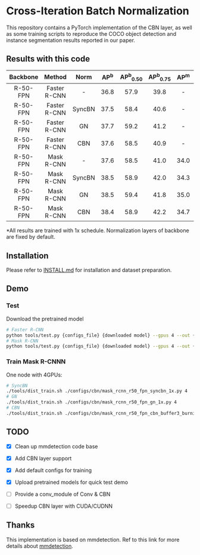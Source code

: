 # Cross-Iteration Batch Normalization
This repository contains a PyTorch implementation of the CBN layer, as well as some training scripts to reproduce the COCO object detection and instance segmentation results reported in our paper.


## Results with this code

| Backbone      | Method       | Norm | AP<sup>b</sup> | AP<sup>b</sup><sub>0.50</sub> | AP<sup>b</sup><sub>0.75</sub> | AP<sup>m</sup> | AP<sup>m</sup><sub>0.50</sub> | AP<sup>m</sup><sub>0.75</sub> | Download |
|:-------------:|:------------:|:----:|:----:|:----:|:----:|:----:|:----:|:----:|:----:|
| R-50-FPN | Faster R-CNN | -      | 36.8 | 57.9 | 39.8 | - | - | - | [model](https://drive.google.com/file/d/1BVAFDjJXLDdDX6F0WscvFbnCXY37uZUp/view?usp=sharing) |
| R-50-FPN | Faster R-CNN | SyncBN | 37.5 | 58.4 | 40.6 | - | - | - | [model](https://drive.google.com/file/d/1I0EdPYUUUJfCNb_HMc_EJqD4WsZAeXK1/view?usp=sharing) |
| R-50-FPN | Faster R-CNN | GN     | 37.7 | 59.2 | 41.2 | - | - | - | [model](https://drive.google.com/file/d/1SnGdTSFN0cY6zYiYxdKCZXCronFLJZhp/view?usp=sharing) |
| R-50-FPN | Faster R-CNN | CBN    | 37.6 | 58.5 | 40.9 | - | - | - | [model](https://drive.google.com/file/d/17tIX0hZVPisJpMpsHRlT86ik8DrIV4XG/view?usp=sharing) |
| R-50-FPN | Mask R-CNN | -      | 37.6 | 58.5 | 41.0 | 34.0 | 55.2 | 36.2 | [model](https://drive.google.com/file/d/1YyjL4nLnRvc0VnEN6741av6pjoCYz3va/view?usp=sharing) |
| R-50-FPN | Mask R-CNN | SyncBN | 38.5 | 58.9 | 42.0 | 34.3 | 55.7 | 36.7 | [model](https://drive.google.com/file/d/1w5fzfpItoXGgE8CkuY_hniPhlDpa4I17/view?usp=sharing) |
| R-50-FPN | Mask R-CNN | GN     | 38.5 | 59.4 | 41.8 | 35.0 | 56.4 | 37.3 | [model](https://drive.google.com/file/d/1BTrHh-4Xohhs3JuZaTYbJzegJ4SV01qx/view?usp=sharing) |
| R-50-FPN | Mask R-CNN | CBN    | 38.4 | 58.9 | 42.2 | 34.7 | 55.9 | 37.0 | [model](https://drive.google.com/file/d/1qMxyW8RDJt-LxuNhMj_waK482WDvpddo/view?usp=sharing) |

*All results are trained with 1x schedule. Normalization layers of backbone are fixed by default.


## Installation
Please refer to [INSTALL.md](INSTALL.md) for installation and dataset preparation.


## Demo

### Test
Download the pretrained model
```bash
# Faster R-CNN
python tools/test.py {configs_file} {downloaded model} --gpus 4 --out {tmp.pkl} --eval bbox
# Mask R-CNN
python tools/test.py {configs_file} {downloaded model} --gpus 4 --out {tmp.pkl} --eval bbox segm
```


### Train Mask R-CNNN
One node with 4GPUs:
```bash
# SyncBN
./tools/dist_train.sh ./configs/cbn/mask_rcnn_r50_fpn_syncbn_1x.py 4
# GN
./tools/dist_train.sh ./configs/cbn/mask_rcnn_r50_fpn_gn_1x.py 4
# CBN
./tools/dist_train.sh ./configs/cbn/mask_rcnn_r50_fpn_cbn_buffer3_burnin8_1x.py 4
```


## TODO
- [x] Clean up mmdetection code base
- [x] Add CBN layer support
- [x] Add default configs for training
- [x] Upload pretrained models for quick test demo
- [ ] Provide a conv_module of Conv & CBN
- [ ] Speedup CBN layer with CUDA/CUDNN


## Thanks
This implementation is based on mmdetection. Ref to this link for more details about [mmdetection](https://github.com/open-mmlab/mmdetection).

